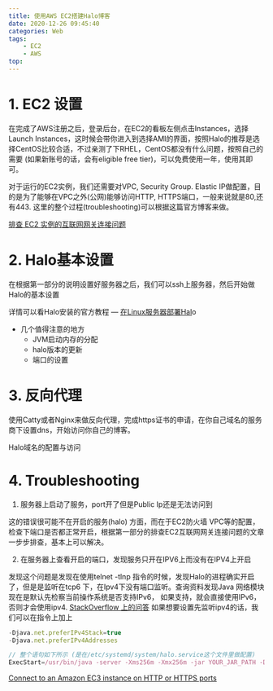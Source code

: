 ```yaml
---
title: 使用AWS EC2搭建Halo博客
date: 2020-12-26 09:45:40
categories: Web
tags: 
    - EC2
    - AWS
top:
---
```


# 1. EC2 设置

在完成了AWS注册之后，登录后台，在EC2的看板左侧点击Instances，选择Launch Instances，这时候会带你进入到选择AMI的界面，按照Halo的推荐是选择CentOS比较合适，不过亲测了下RHEL，CentOS都没有什么问题，按照自己的需要 (如果新账号的话，会有eligible free tier)，可以免费使用一年，使用其即可。

对于运行的EC2实例，我们还需要对VPC, Security Group. Elastic IP做配置，目的是为了能够在VPC之外(公网)能够访问HTTP, HTTPS端口，一般来说就是80,还有443. 这里的整个过程(troubleshooting)可以根据这篇官方博客来做。

[排查 EC2 实例的互联网网关连接问题](https://aws.amazon.com/cn/premiumsupport/knowledge-center/ec2-connect-internet-gateway/)

# 2. Halo基本设置

在根据第一部分的说明设置好服务器之后，我们可以ssh上服务器，然后开始做Halo的基本设置

详情可以看Halo安装的官方教程 — [在Linux服务器部署Hal](https://halo.run/archives/install-with-linux.html)o

- 几个值得注意的地方
    - JVM启动内存的分配
    - halo版本的更新
    - 端口的设置

# 3. 反向代理

使用Catty或者Nginx来做反向代理，完成https证书的申请，在你自己域名的服务商下设置dns，开始访问你自己的博客。

Halo域名的配置与访问

# 4. Troubleshooting

1. 服务器上启动了服务，port开了但是Public Ip还是无法访问到

这的错误很可能不在开启的服务(halo) 方面，而在于EC2防火墙 VPC等的配置，检查下端口是否都正常开启，根据第一部分的排查EC2互联网网关连接问题的文章一步步排查，基本上可以解决。

2. 在服务器上查看开启的端口，发现服务只开在IPV6上而没有在IPV4上开启

发现这个问题是发现在使用telnet -tlnp 指令的时候，发现Halo的进程确实开启了，但是是监听在tcp6 下，在Ipv4下没有端口监听。查询资料发现Java 网络模块现在是默认先检察当前操作系统是否支持IPv6， 如果支持，就会直接使用IPv6， 否则才会使用ipv4. [StackOverflow 上的问答](https://stackoverflow.com/questions/44718174/spring-boot-application-listens-over-ipv6-without-djava-net-preferipv4stack-tru) 如果想要设置先监听ipv4的话，我们可以在指令上加上

```jsx
-Djava.net.preferIPv4Stack=true
-Djava.net.preferIPv4Addresses

// 整个语句如下所示 (是在/etc/systemd/system/halo.service这个文件里做配置) 
ExecStart=/usr/bin/java -server -Xms256m -Xmx256m -jar YOUR_JAR_PATH -Djava.net.preferIPv4Stack=true -Djava.net.preferIPv4Addresses
```

[Connect to an Amazon EC3 instance on HTTP or HTTPS ports](https://aws.amazon.com/premiumsupport/knowledge-center/connect-http-https-ec2/)